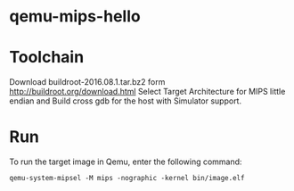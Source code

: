 # qemu-mips-hello


# Toolchain
Download buildroot-2016.08.1.tar.bz2 form http://buildroot.org/download.html
Select Target Architecture for MIPS little endian and Build cross gdb for the host
with Simulator support.

# Run
To run the target image in Qemu, enter the following command:

`qemu-system-mipsel -M mips -nographic -kernel bin/image.elf`
